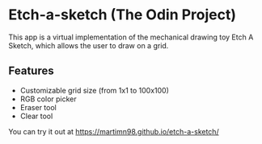 # Etch-a-sketch (The Odin Project)

This app is a virtual implementation of the mechanical drawing toy Etch A Sketch, which allows the user to draw on a grid.

## Features
- Customizable grid size (from 1x1 to 100x100)
- RGB color picker
- Eraser tool
- Clear tool

You can try it out at https://martimn98.github.io/etch-a-sketch/
